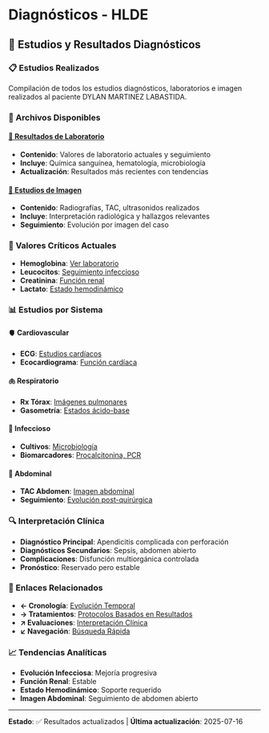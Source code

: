 # Diagnósticos - HLDE

## 🔬 Estudios y Resultados Diagnósticos

### 📋 Estudios Realizados
Compilación de todos los estudios diagnósticos, laboratorios e imagen realizados al paciente DYLAN MARTINEZ LABASTIDA.

### 📄 Archivos Disponibles

#### [🧪 Resultados de Laboratorio](resultados-laboratorio.md)
- **Contenido**: Valores de laboratorio actuales y seguimiento
- **Incluye**: Química sanguínea, hematología, microbiología
- **Actualización**: Resultados más recientes con tendencias

#### [🏥 Estudios de Imagen](estudios-imagen.md)
- **Contenido**: Radiografías, TAC, ultrasonidos realizados
- **Incluye**: Interpretación radiológica y hallazgos relevantes
- **Seguimiento**: Evolución por imagen del caso

### 🚨 Valores Críticos Actuales
- **Hemoglobina**: [Ver laboratorio](resultados-laboratorio.md#hematologia)
- **Leucocitos**: [Seguimiento infeccioso](resultados-laboratorio.md#infeccion)
- **Creatinina**: [Función renal](resultados-laboratorio.md#funcion-renal)
- **Lactato**: [Estado hemodinámico](resultados-laboratorio.md#hemodinamica)

### 📊 Estudios por Sistema

#### 🫀 Cardiovascular
- **ECG**: [Estudios cardíacos](estudios-imagen.md#cardiovascular)
- **Ecocardiograma**: [Función cardíaca](estudios-imagen.md#ecocardiograma)

#### 🫁 Respiratorio
- **Rx Tórax**: [Imágenes pulmonares](estudios-imagen.md#respiratorio)
- **Gasometría**: [Estados ácido-base](resultados-laboratorio.md#gasometria)

#### 🦠 Infeccioso
- **Cultivos**: [Microbiología](resultados-laboratorio.md#microbiologia)
- **Biomarcadores**: [Procalcitonina, PCR](resultados-laboratorio.md#infeccion)

#### 🏥 Abdominal
- **TAC Abdomen**: [Imagen abdominal](estudios-imagen.md#abdominal)
- **Seguimiento**: [Evolución post-quirúrgica](estudios-imagen.md#seguimiento)

### 🔍 Interpretación Clínica
- **Diagnóstico Principal**: Apendicitis complicada con perforación
- **Diagnósticos Secundarios**: Sepsis, abdomen abierto
- **Complicaciones**: Disfunción multiorgánica controlada
- **Pronóstico**: Reservado pero estable

### 🔗 Enlaces Relacionados
- **← Cronología**: [Evolución Temporal](../02-cronologia-clinica/)
- **→ Tratamientos**: [Protocolos Basados en Resultados](../04-tratamientos/)
- **↗ Evaluaciones**: [Interpretación Clínica](../05-evaluaciones/)
- **↙ Navegación**: [Búsqueda Rápida](../00-navegacion-sistema/)

### 📈 Tendencias Analíticas
- **Evolución Infecciosa**: Mejoría progresiva
- **Función Renal**: Estable
- **Estado Hemodinámico**: Soporte requerido
- **Imagen Abdominal**: Seguimiento de abdomen abierto

---

**Estado**: ✅ Resultados actualizados | **Última actualización**: 2025-07-16